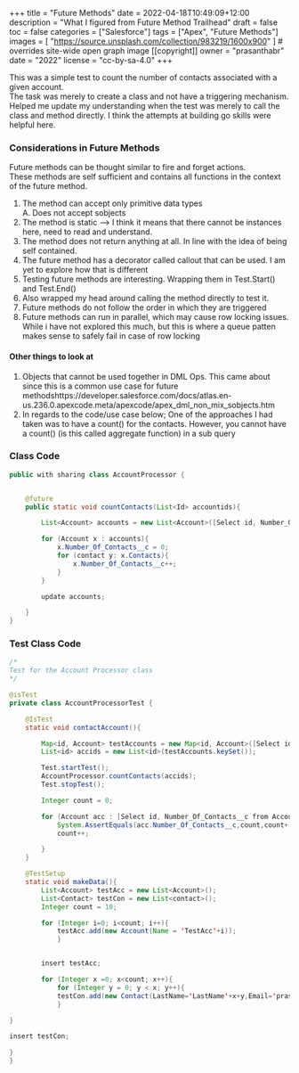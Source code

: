 +++
title = "Future Methods"
date = 2022-04-18T10:49:09+12:00
description = "What I figured from Future Method Trailhead"
draft = false
toc = false
categories = ["Salesforce"]
tags = ["Apex", "Future Methods"]
images = [
"https://source.unsplash.com/collection/983219/1600x900"
] # overrides site-wide open graph image
[[copyright]]
owner = "prasanthabr"
date = "2022"
license = "cc-by-sa-4.0"
+++

This was a simple test to count the number of contacts associated with a given account.  
The task was merely to create a class and not have a triggering mechanism.  
Helped me update my understanding when the test was merely to call the class and method directly. I think the attempts at building go skills were helpful here.

### Considerations in Future Methods

Future methods can be thought similar to fire and forget actions.  
These methods are self sufficient and contains all functions in the context of the future method.

1. The method can accept only primitive data types  
   A. Does not accept sobjects
1. The method is static --> I think it means that there cannot be instances here, need to read and understand.
1. The method does not return anything at all. In line with the idea of being self contained.
1. The future method has a decorator called callout that can be used. I am yet to explore how that is different
1. Testing future methods are interesting. Wrapping them in Test.Start() and Test.End()
1. Also wrapped my head around calling the method directly to test it.
1. Future methods do not follow the order in which they are triggered
1. Future methods can run in parallel, which may cause row locking issues. While i have not explored this much, but this is where a queue patten makes sense to safely fail in case of row locking

#### Other things to look at

1. Objects that cannot be used together in DML Ops. This came about since this is a common use case for future methodshttps://developer.salesforce.com/docs/atlas.en-us.236.0.apexcode.meta/apexcode/apex_dml_non_mix_sobjects.htm
1. In regards to the code/use case below; One of the approaches I had taken was to have a count() for the contacts. However, you cannot have a count() (is this called aggregate function) in a sub query

### Class Code

```java
public with sharing class AccountProcessor {


    @future
    public static void countContacts(List<Id> accountids){

        List<Account> accounts = new List<Account>([Select id, Number_Of_Contacts__c, (Select id from contacts) from account where id in :accountids]);

        for (Account x : accounts){
            x.Number_Of_Contacts__c = 0;
            for (contact y: x.Contacts){
                x.Number_Of_Contacts__c++;
            }
        }

        update accounts;

    }
}

```

### Test Class Code

```java
/*
Test for the Account Processor class
*/

@isTest
private class AccountProcessorTest {

    @IsTest
    static void contactAccount(){

        Map<id, Account> testAccounts = new Map<id, Account>([Select id, Number_Of_Contacts__c from Account]);
        List<id> accids = new List<id>(testAccounts.keySet());

        Test.startTest();
        AccountProcessor.countContacts(accids);
        Test.stopTest();

        Integer count = 0;

        for (Account acc : [Select id, Number_Of_Contacts__c from Account order by id asc]){
            System.AssertEquals(acc.Number_Of_Contacts__c,count,count+' is failing');
            count++;

        }
    }

    @TestSetup
    static void makeData(){
        List<Account> testAcc = new List<Account>();
        List<Contact> testCon = new List<contact>();
        Integer count = 10;

        for (Integer i=0; i<count; i++){
            testAcc.add(new Account(Name = 'TestAcc'+i));
            }


        insert testAcc;

        for (Integer x =0; x<count; x++){
            for (Integer y = 0; y < x; y++){
            testCon.add(new Contact(LastName='LastName'+x+y,Email='prasanthabr+'+x+y+'@gmail.com',AccountId=testAcc[x].Id));
            }

}

insert testCon;

}
}
```
